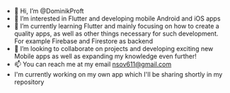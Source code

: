 - 👋 Hi, I’m @DominikProft
- 👀 I’m interested in Flutter and developing mobile Android and iOS apps
- 🌱 I’m currently learning Flutter and mainly focusing on how to create a quality apps, as well as other things necessary for such development. For example Firebase and Firestore as backend
- 💞️ I’m looking to collaborate on projects and developing exciting new Mobile apps as well as expanding my knowledge even further!
- 📫 You can reach me at my email nsov611@gmail.com
- I'm currently working on my own app which I'll be sharing shortly in my repository

<!---
DominikProft/DominikProft is a ✨ special ✨ repository because its `README.md` (this file) appears on your GitHub profile.
You can click the Preview link to take a look at your changes.
--->
